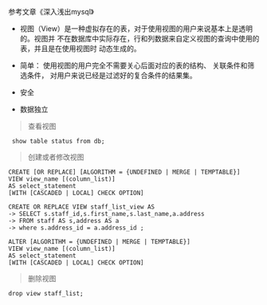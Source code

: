 参考文章《深入浅出mysql》

- 视图（View）是一种虚拟存在的表，对于使用视图的用户来说基本上是透明的。视图并
不在数据库中实际存在，行和列数据来自定义视图的查询中使用的表，并且是在使用视图时
动态生成的。

- 简单： 使用视图的用户完全不需要关心后面对应的表的结构、 关联条件和筛选条件，
对用户来说已经是过滤好的复合条件的结果集。

- 安全
- 数据独立

> 查看视图
```
 show table status from db;
```

> 创建或者修改视图

```
CREATE [OR REPLACE] [ALGORITHM = {UNDEFINED | MERGE | TEMPTABLE}]
VIEW view_name [(column_list)]
AS select_statement
[WITH [CASCADED | LOCAL] CHECK OPTION]
```

```
CREATE OR REPLACE VIEW staff_list_view AS
-> SELECT s.staff_id,s.first_name,s.last_name,a.address
-> FROM staff AS s,address AS a
-> where s.address_id = a.address_id ;
```

```
ALTER [ALGORITHM = {UNDEFINED | MERGE | TEMPTABLE}]
VIEW view_name [(column_list)]
AS select_statement
[WITH [CASCADED | LOCAL] CHECK OPTION]
```

> 删除视图

```
drop view staff_list;
```
